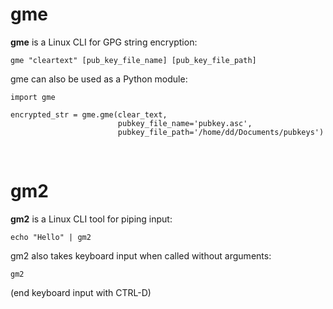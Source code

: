 # gme

**gme** is a Linux CLI for GPG string encryption:
    
    gme "cleartext" [pub_key_file_name] [pub_key_file_path]
    
gme can also be used as a Python module:

    import gme
    
    encrypted_str = gme.gme(clear_text, 
                            pubkey_file_name='pubkey.asc', 
                            pubkey_file_path='/home/dd/Documents/pubkeys')

<br>

# gm2

**gm2** is a Linux CLI tool for piping input:

    echo "Hello" | gm2
    
gm2 also takes keyboard input when called without arguments:

    gm2
    
(end keyboard input with CTRL-D)
